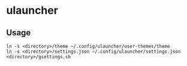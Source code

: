 # ulauncher

## Usage

```
ln -s <directory>/theme ~/.config/ulauncher/user-themes/theme
ln -s <directory>/settings.json ~/.config/ulauncher/settings.json
<directory>/gsettings.sh
```
